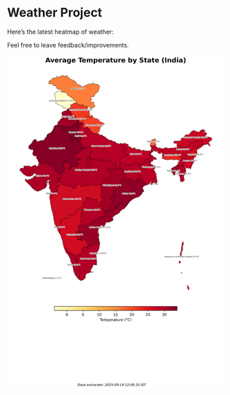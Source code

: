 # Weather Project

Here’s the latest heatmap of weather:

Feel free to leave feedback/improvements.

![India Heatmap](docs/assets/india_heatmap.png?v=CCF88B)
